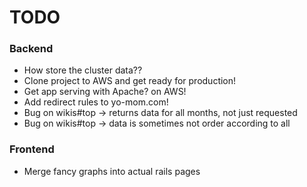 # TODO
### Backend
* How store the cluster data??
* Clone project to AWS and get ready for production!
* Get app serving with Apache? on AWS!
* Add redirect rules to yo-mom.com!
* Bug on wikis#top -> returns data for all months, not just requested
* Bug on wikis#top -> data is sometimes not order according to all


### Frontend
* Merge fancy graphs into actual rails pages
